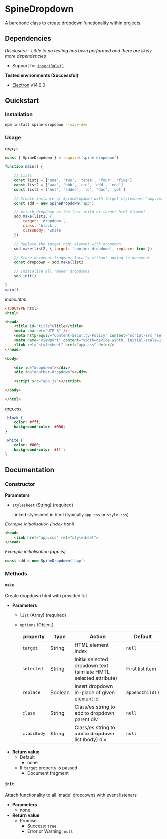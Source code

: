 # SpineDropdown
A barebone class to create dropdown functionality within projects.
## Dependencies
*Disclosure - Little to no testing has been performed and there are likely more dependencies*
- Support for [`insertRule()`](https://developer.mozilla.org/en-US/docs/Web/API/CSSStyleSheet/insertRule)

**Tested environments (Successful)**
- [Electron](https://www.electronjs.org/) v14.0.0
## Quickstart
### Installation
```sh
npm install spine-dropdown --save-dev
```
### Usage
*app.js*
```js
const { SpineDropdown } = require('spine-dropdown')

function main() {

    // Lists
    const list1 = ['one', 'two', 'three', 'four', 'five']
    const list2 = ['aaa', 'bbb', 'ccc', 'ddd', 'eee']
    const list3 = ['not', 'added', 'to', 'doc', 'yet']

    // Create instance of SpineDropdown with target stylesheet 'app.css'
    const sdd = new SpineDropdown('app')

    // Attach dropdown as the last child of target html element
    sdd.make(list1, {
        target: 'dropdown',
        class: 'black',
        classBody: 'white'
    })

    // Replace the target html element with dropdown
    sdd.make(list2, { target: 'another-dropdown', replace: true })

    // Store document fragment locally without adding to document
    const dropdown = sdd.make(list3)

    // Initialise all 'made' dropdowns
    sdd.init()

}
main()
```
*index.html*
```html
<!DOCTYPE html>
<html>

<head>
    <title id="title">Title</title>
    <meta charset="UTF-8" />
    <meta http-equiv="Content-Security-Policy" content="script-src 'self';">
    <meta name="viewport" content="width=device-width, initial-scale=1" />
    <link rel="stylesheet" href="app.css" defer/>
</head>

<body>

    <div id="dropdown"></div>
    <div id="another-dropdown"></div>

    <script src="app.js"></script>

</body>

</html>
```
*app.css*
```css
.black {
    color: #fff;
    background-color: #000;
}

.white {
    color: #000;
    background-color: #fff;
}
```
## Documentation
### Constructor
**Parameters**
- `stylesheet` (String) (required)

    Linked stylesheet in html (typically `app.css` or `style.css`)

*Example initialisation (index.html)*
```html
<head>
    <link href="app.css" rel="stylesheet">
</head>
```
*Example initialisation (app.js)*
```js
const sdd = new SpineDropdown('app')
```
### Methods
#### `make`
Create dropdown html with provided list
- **Parameters**
  - `list` (Array) (required)
  - `options` (Object)

    | property      | type      | Action                                                            | Default           |
    | ------------- | --------- | ----------------------------------------------------------------- | ----------------- |
    | `target`      | String    | HTML element index                                                | `null`            |
    | `selected`    | String    | Initial selected dropdown text (similate HMTL selected attribute) | First list item   |
    | `replace`     | Boolean   | Insert dropdown in-place of given element id                      | `appendChild()`   |
    | `class`       | String    | Class/es string to add to dropdown parent div                     | `null`            |
    | `classBody`   | String    | Class/es string to add to dropdown list (body) div                | `null`            |
- **Return value**
  - Default
    - none
  - If `target` property is passed
    - Document fragment
#### `init`
Attach functionality to all 'made' dropdowns with event listeners
- **Parameters**
  - none
- **Return value**
  - Promise
    - Success: `true`
    - Error or Warning: `null`